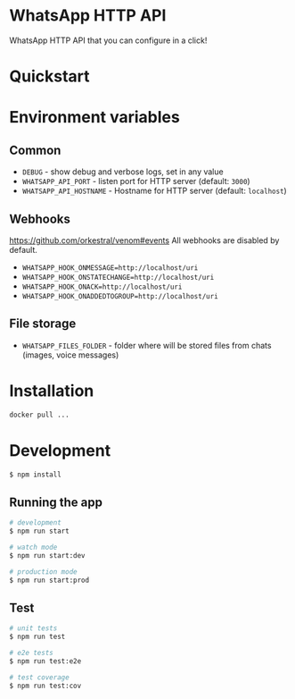 # WhatsApp HTTP API
WhatsApp HTTP API that you can configure in a click!

# Quickstart

# Environment variables
## Common
- `DEBUG` - show debug and verbose logs, set in any value
- `WHATSAPP_API_PORT` - listen port for HTTP server (default: `3000`)
- `WHATSAPP_API_HOSTNAME` - Hostname for HTTP server (default: `localhost`)
## Webhooks
https://github.com/orkestral/venom#events
All webhooks are disabled by default.

- `WHATSAPP_HOOK_ONMESSAGE=http://localhost/uri`
- `WHATSAPP_HOOK_ONSTATECHANGE=http://localhost/uri`
- `WHATSAPP_HOOK_ONACK=http://localhost/uri`
- `WHATSAPP_HOOK_ONADDEDTOGROUP=http://localhost/uri`
## File storage 
- `WHATSAPP_FILES_FOLDER` - folder where will be stored files from chats (images, voice messages)

# Installation
```bash
docker pull ...
```

# Development

```bash
$ npm install
```

## Running the app

```bash
# development
$ npm run start

# watch mode
$ npm run start:dev

# production mode
$ npm run start:prod
```

## Test

```bash
# unit tests
$ npm run test

# e2e tests
$ npm run test:e2e

# test coverage
$ npm run test:cov
```
